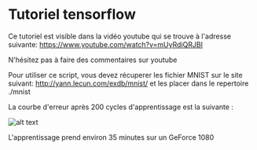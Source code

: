 # Tutoriel tensorflow

Ce tutoriel est visible dans la vidéo youtube qui se trouve à l'adresse suivante:
https://www.youtube.com/watch?v=mUyRdiQRJBI

N'hésitez pas à faire des commentaires sur youtube

Pour utiliser ce script, vous devez récuperer les fichier MNIST sur le site suivant:
http://yann.lecun.com/exdb/mnist/
et les placer dans le repertoire ./mnist

La courbe d'erreur après 200 cycles d'apprentissage est la suivante :

![alt text](https://github.com/L42Project/Tutoriels/blob/master/Tensorflow/tutoriel2/graph_error.png)

L'apprentissage prend environ 35 minutes sur un GeForce 1080

